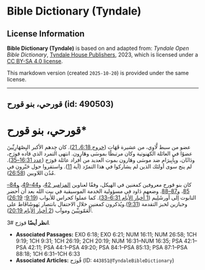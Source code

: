 # Bible Dictionary (Tyndale)

## License Information

**Bible Dictionary (Tyndale)** is based on and adapted from: _Tyndale Open Bible Dictionary_, [Tyndale House Publishers](https://tyndaleopenresources.com/), 2023, which is licensed under a [CC BY-SA 4.0 license](https://creativecommons.org/licenses/by-sa/4.0/legalcode.en).

This markdown version (created `2025-10-20`) is provided under the same license.



--------------------------------

## قورحي، بنو قورح (id: 490503)

قورحي، بنو قورح\*
=================

عضو من سبط لَّاوِي، من عشيرة قَهَات ([خروج 6:18، 21](https://ref.ly/Exod6:18,Exod6:21)). كان جِدهم الأكبر اليِصْهَارِيِّينَ عضوًا في العائلة الكهنوتية وكان مرتبطًا بموسَى وهَارون. انتهى التمرد الذي قاده قورَح، ودَاثَان، وبِأَبِيرَام ضد موسَى وهَارون بموت العديد من أفراد عائلة قورَح ([عدد 16:31–35](https://ref.ly/Num16:31-Num16:35)). لم ينج سوى أولئك الذين لم يشاركوا في هذا التمرّد (آية [11](https://ref.ly/Num16:11)). واستقروا حول حَبْرون في مُدُن اللاويين ([26:58](https://ref.ly/Num26:58)).

كان بنو قورح معروفين كمغنين في الهيكل، وفقًا لعناوين [المزامير 42](https://ref.ly/Ps42:1-Ps42:11)، و[44–49](https://ref.ly/Ps44:1-Ps49:20)، و[84–85](https://ref.ly/Ps84:1-Ps85:13)، و[87–88](https://ref.ly/Ps87:1-Ps88:18). وضعهم دَاود في مسؤولية الخدمة الموسيقية في بيت الله بعد أن أُحضر التابوت إلى أورشَلِيم ([1 أخبار الأيام 6:31–33](https://ref.ly/1Chr6:31-1Chr6:33)). كما عملوا كحراس للأبواب ([9:19](https://ref.ly/1Chr9:19)؛ [26:19](https://ref.ly/1Chr26:19)) وخبازين لخبز التقدمة ([9:31](https://ref.ly/1Chr9:31)).ويُذكرون كمغنين خلال الاحتفال بانتصار يَهوشَافَاط على ٱلْعَمّونِيِّينَ وموآب ([2 أخبار الأيام 20:19](https://ref.ly/2Chr20:19)).

**انظر أيضًا** قورَح \#3.

* **Associated Passages:** EXO 6:18; EXO 6:21; NUM 16:11; NUM 26:58; 1CH 9:19; 1CH 9:31; 1CH 26:19; 2CH 20:19; NUM 16:31–NUM 16:35; PSA 42:1–PSA 42:11; PSA 44:1–PSA 49:20; PSA 84:1–PSA 85:13; PSA 87:1–PSA 88:18; 1CH 6:31–1CH 6:33
* **Associated Articles:** قُورَح (ID: `443851@TyndaleBibleDictionary`)

